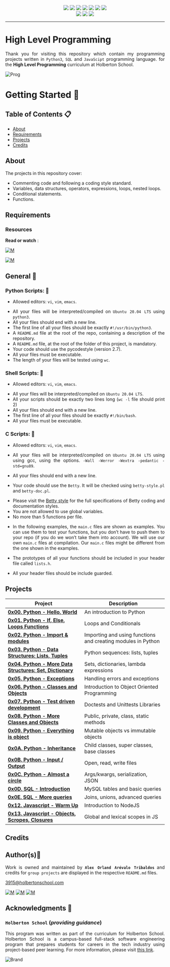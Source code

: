 <p align="center">
<img src="https://img.shields.io/badge/LINUX-darkgreen.svg"/>
<img src="https://img.shields.io/badge/Shell-ligthgreen.svg"/>
<img src="https://img.shields.io/badge/Emacs-purple.svg"/>
<img src="https://img.shields.io/badge/Python-blue.svg"/>
<img src="https://img.shields.io/badge/SQL-blue.svg"/>
<img src="https://img.shields.io/badge/JavaScript-yellow.svg"/>
<img src="https://img.shields.io/badge/Markdown-black.svg"/><br>
<img src="https://img.shields.io/github/repo-size/Alexoat76/holbertonschool-higher_level_programming"/>
<img src="https://img.shields.io/github/languages/code-size/Alexoat76/holbertonschool-higher_level_programming.svg"/>
<img src="https://img.shields.io/github/last-commit/Alexoat76/holbertonschool-higher_level_programming?style=round-square"/>	
</p>

---

# High Level Programming
<div style="text-align: justify">

Thank you for visiting this repository which contain my programming projects written in `Python3`, `SQL` and `JavaScipt` programming language. for the
**High Level Programming** curriculum at Holberton School.

![Prog](http://content.timesjobs.com/img/75447920/Master.jpg)
	
# Getting Started :running:	
<div style="text-align: justify">
	
## Table of Contents :clipboard:
* [About](#about)
* [Requirements](#requirements)
* [Projects](#projects)
* [Credits](#credits)

	
## About
The projects in this repository cover:
- Commenting code and following a coding style standard.
- Variables, data structures, operators, expressions, loops, nested loops.
- Conditional statements.
- Functions.

	
## Requirements 

### Resources

**Read or watch** :

[![M](https://upload.wikimedia.org/wikipedia/commons/thumb/2/2f/Google_2015_logo.svg/80px-Google_2015_logo.svg.png)](https://www.google.com/search?q=programing+in+python&hl=es&ei=bUHBYY7XBrCNwbkP15C0qAk&oq=programing+in+py&gs_lcp=Cgdnd3Mtd2l6EAEYADIFCAAQgAQyBggAEBYQHjIGCAAQFhAeMgYIABAWEB4yBggAEBYQHjIGCAAQFhAeMgYIABAWEB4yBggAEBYQHjIGCAAQFhAeMgYIABAWEB46BwgAEEcQsAM6BwgAELADEENKBAhBGABKBAhGGABQhBdYjxxg4C1oAnACeACAAbUBiAGsApIBAzAuMpgBAKABAcgBCsABAQ&sclient=gws-wiz)

[![M](https://upload.wikimedia.org/wikipedia/commons/thumb/e/e1/Logo_of_YouTube_%282015-2017%29.svg/70px-Logo_of_YouTube_%282015-2017%29.svg.png)](https://www.youtube.com/results?search_query=programing+python)

	
## General :page_with_curl:
<div style="text-align: justify">
	
### Python Scripts: :pushpin:
		
* Allowed editors: `vi`, `vim`, `emacs`. </div>
<div style="text-align: justify">

* All your files will be interpreted/compiled on `Ubuntu 20.04 LTS` using `python3`.
* All your files should end with a new line.
* The first line of all your files should be exactly `#!/usr/bin/python3`.
* A `README.md` file at the root of the repo, containing a description of the repository.
* A `README.md` file, at the root of the folder of this project, is mandatory.
* Your code should use the pycodestyle (version 2.7).
* All your files must be executable.
* The length of your files will be tested using `wc`.
	
### Shell Scripts: :pushpin:
	
* Allowed editors: `vi`, `vim`, `emacs`. </div>
<div style="text-align: justify">
	
* All your files will be interpreted/compiled on `Ubuntu 20.04 LTS`.
* All your scripts should be exactly two lines long (`wc -l` file should print 2)
* All your files should end with a new line.
* The first line of all your files should be exactly `#!/bin/bash`.
* All your files must be executable.
	
### C Scripts: :pushpin:
		
* Allowed editors: `vi`, `vim`, `emacs`. </div>
<div style="text-align: justify">

* All your files will be interpreted/compiled on `Ubuntu 20.04 LTS` using using gcc, using the options.
	`-Wall -Werror -Wextra -pedantic -std=gnu89`. </div>
	* All your files should end with a new line.
	* Your code should use the `Betty`. 
	It will be checked using `betty-style.pl` and `betty-doc.pl`.</div>
	
		* Please visit the [Betty style](https://github.com/holbertonschool/Betty/wiki) for the full specifications of Betty coding and documentation styles.
		* You are not allowed to use global variables.
		* No more than 5 functions per file.
	<div style="text-align: justify">
		
	* In the following examples, the `main.c` files are shown as examples. You can use them to test your functions, but you don’t have to push them to your repo (if you do we won’t take them into account). We will use our own `main.c` files at compilation. Our `main.c` files might be different from the one shown in the examples.
		
	* The prototypes of all your functions should be included in your header file called `lists.h`.
	* All your header files should be include guarded.

	
## Projects 

| Project | Description |
| -----------------------------------------------------------------------------------------------|-------------------------------------------------------------|
| **[0x00. Python - Hello, World](./0x00-python-hello_world)**                                   | An introduction to Python                                   |
| **[0x01. Python - If, Else, Loops Functions](./0x01-python-if_else_loops_functions)**          | Loops and Conditionals                                      |
| **[0x02. Python - Import & modules](./0x02-python-import_modules)**                            | Importing and using functions and creating modules in Python|
| **[0x03. Python - Data Structures: Lists, Tuples](./0x03-python-data_structures)**             | Python sequences: lists, tuples                             |
| **[0x04. Python - More Data Structures: Set, Dictionary](./0x04-python-more_data_structures)** | Sets, dictionaries, lambda expressions                      |
| **[0x05. Python - Exceptions](./0x05-python-exceptions)**                                      | Handling errors and exceptions                              |
| **[0x06. Python - Classes and Objects](./0x06-python-classes)**                                | Introduction to Object Oriented Programming                 |
| **[0x07. Python - Test driven development](./0x07-python-test_driven_development)**            | Doctests and Unittests Libraries                            |
| **[0x08. Python - More Classes and Objects](./0x08-python-more_classes)**                      | Public, private, class, static methods                      |
| **[0x09. Python - Everything is object](./0x09-python-everything_is_object)**                  | Mutable objects vs immutable objects                        |
| **[0x0A. Python - Inheritance](./0x0A-python-inheritance)**                                    | Child classes, super classes, base classes                  |
| **[0x0B. Python - Input / Output](./0x0B-python-input_output)**                                | Open, read, write files                                     |
| **[0x0C. Python - Almost a circle](./0x0C-python-almost_a_circle)**                            | Args/kwargs, serialization, JSON                            |
| **[0x0D. SQL - Introduction](./0x0D-SQL_introduction)**                                        | MySQL tables and basic queries                              |
| **[0x0E. SQL - More queries](./0x0E-SQL_more_queries)**                                        | Joins, unions, advanced queries                             |
| **[0x12. Javascript - Warm Up](./0x12-javascript-warm_up)**                                    | Introduction to NodeJS                                      |
| **[0x13. Javascript - Objects, Scropes, Closures](./0x13-javascript_objects_scopes_closures)** | Global and lexical scopes in JS                             |
		
## Credits

## Author(s):blue_book:

Work is owned and maintained by 
	**`Alex Orland Arévalo Tribaldos`**  and credits for `group projects` are displayed in the respective `README.md` files.

<3915@holbertonschool.com>
	
[![M](https://upload.wikimedia.org/wikipedia/commons/thumb/9/91/Octicons-mark-github.svg/25px-Octicons-mark-github.svg.png)](https://github.com/Alexoat76)
[![M](https://upload.wikimedia.org/wikipedia/fr/thumb/c/c8/Twitter_Bird.svg/25px-Twitter_Bird.svg.png)](https://twitter.com/aoarevalot)
[![M](https://upload.wikimedia.org/wikipedia/commons/thumb/c/ca/LinkedIn_logo_initials.png/25px-LinkedIn_logo_initials.png)](https://www.linkedin.com/in/Alexoat76/)


## Acknowledgments :mega: 

### **`Holberton School`** (*providing guidance*)
	
This program was written as part of the curriculum for Holberton School.
Holberton School is a campus-based full-stack software engineering program
that prepares students for careers in the tech industry using project-based
peer learning. For more information,  please visit [this link](https://www.holbertonschool.com/).

![Brand](https://assets.website-files.com/6105315644a26f77912a1ada/610540e8b4cd6969794fe673_Holberton_School_logo-04-04.svg)
